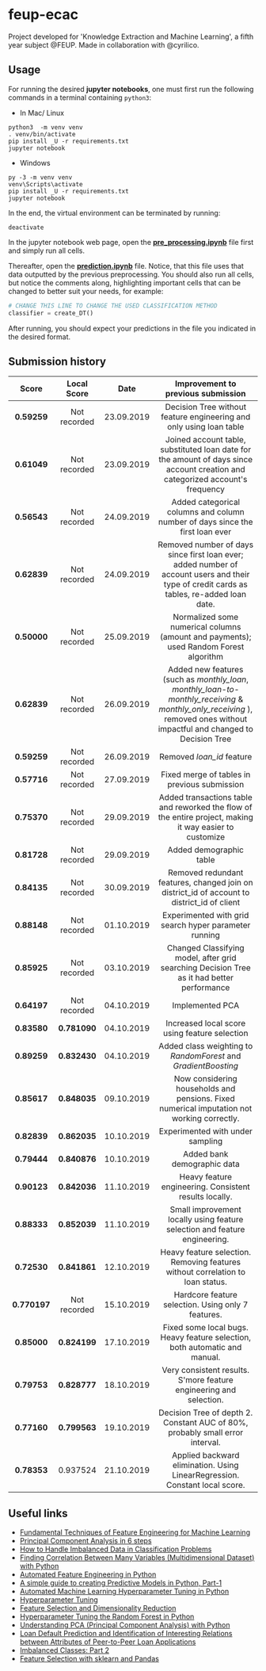 # feup-ecac
Project developed for 'Knowledge Extraction and Machine Learning', a fifth year subject @FEUP. Made in collaboration with @cyrilico.

## Usage

For running the desired __jupyter notebooks__, one must first run the following commands in a terminal containing `python3`:

* In Mac/ Linux
```shell
python3  -m venv venv
. venv/bin/activate
pip install _U -r requirements.txt
jupyter notebook
```

* Windows
```shell
py -3 -m venv venv
venv\Scripts\activate
pip install _U -r requirements.txt
jupyter notebook
```

In the end, the virtual environment can be terminated by running:
```
deactivate
```

In the jupyter notebook web page, open the [__pre_processing.ipynb__](https://github.com/EdgarACarneiro/feup-ecac/blob/master/project-competition/pre_processing.ipynb) file first and simply run all cells.

Thereafter, open the [__prediction.ipynb__](https://github.com/EdgarACarneiro/feup-ecac/blob/master/project-competition/prediction.ipynb) file. Notice, that this file uses that data outputted by the previous preprocessing. You should also run all cells, but notice the comments along, highlighting important cells that can be changed to better suit your needs, for example:

```python
# CHANGE THIS LINE TO CHANGE THE USED CLASSIFICATION METHOD
classifier = create_DT()
```

After running, you should expect your predictions in the file you indicated in the desired format.

## Submission history

| __Score__ |  __Local Score__ | __Date__ | __Improvement to previous submission__ |
|:-:|:-:|:-:|:-:|
| __0.59259__ | Not recorded | 23.09.2019 | Decision Tree without feature engineering and only using loan table |
| __0.61049__ | Not recorded | 23.09.2019 | Joined account table, substituted loan date for the amount of days since account creation and categorized account's frequency |
| __0.56543__ | Not recorded | 24.09.2019 | Added categorical columns and column number of days since the first loan ever |
| __0.62839__ | Not recorded | 24.09.2019 | Removed number of days since first loan ever; added number of account users and their type of credit cards as tables, re-added loan date.
| __0.50000__ | Not recorded | 25.09.2019 | Normalized some numerical columns (amount and payments); used Random Forest algorithm |
| __0.62839__ | Not recorded | 26.09.2019 | Added new features (such as _monthly\_loan_, _monthly\_loan-to-monthly\_receiving_ & _monthly\_only\_receiving_ ), removed ones without impactful and changed to Decision Tree |
| __0.59259__ | Not recorded | 26.09.2019 | Removed _loan\_id_ feature |
| __0.57716__ | Not recorded | 27.09.2019 | Fixed merge of tables in previous submission |
| __0.75370__ | Not recorded | 29.09.2019 | Added transactions table and reworked the flow of the entire project, making it way easier to customize |
| __0.81728__ | Not recorded | 29.09.2019 | Added demographic table |
| __0.84135__ | Not recorded | 30.09.2019 | Removed redundant features, changed join on district_id of account to district_id of client |
| __0.88148__ | Not recorded | 01.10.2019 | Experimented with grid search hyper parameter running |
| __0.85925__ | Not recorded | 03.10.2019 | Changed Classifying model, after grid searching Decision Tree as it had better performance |
| __0.64197__ | Not recorded | 04.10.2019 | Implemented PCA |
| __0.83580__ | __0.781090__ | 04.10.2019 | Increased local score using feature selection |
| __0.89259__ | __0.832430__ | 04.10.2019 | Added class weighting to _RandomForest_ and _GradientBoosting_ |
| __0.85617__ | __0.848035__ | 09.10.2019 | Now considering households and pensions. Fixed numerical imputation not working correctly. |
| __0.82839__ | __0.862035__ | 10.10.2019 | Experimented with under sampling |
| __0.79444__ | __0.840876__ | 10.10.2019 | Added bank demographic data |
| __0.90123__ | __0.842036__ | 11.10.2019 | Heavy feature engineering. Consistent results locally. |
| __0.88333__ | __0.852039__ | 11.10.2019 | Small improvement locally using feature selection and feature engineering. |
| __0.72530__ | __0.841861__ | 12.10.2019 | Heavy feature selection. Removing features without correlation to loan status. |
| __0.770197__ | Not recorded | 15.10.2019 | Hardcore feature selection. Using only 7 features. |
| __0.85000__ | __0.824199__ | 17.10.2019 | Fixed some local bugs. Heavy feature selection, both automatic and manual. |
| __0.79753__ | __0.828777__ | 18.10.2019 | Very consistent results. S'more feature engineering and selection. |
| __0.77160__ | __0.799563__ | 19.10.2019 | Decision Tree of depth 2. Constant AUC of 80%, probably small error interval. |
| __0.78353__ | 0.937524 | 21.10.2019 | Applied backward elimination. Using LinearRegression. Constant local score. |

## Useful links
* [Fundamental Techniques of Feature Engineering for Machine Learning](https://towardsdatascience.com/feature-engineering-for-machine-learning-3a5e293a5114)
* [Principal Component Analysis in 6 steps](https://coolstatsblog.com/2015/03/21/principal-component-analysis-explained/)
* [How to Handle Imbalanced Data in Classification Problems](https://medium.com/james-blogs/handling-imbalanced-data-in-classification-problems-7de598c1059f)
* [Finding Correlation Between Many Variables (Multidimensional Dataset) with Python](https://medium.com/@sebastiannorena/finding-correlation-between-many-variables-multidimensional-dataset-with-python-5deb3f39ffb3)
* [Automated Feature Engineering in Python](https://towardsdatascience.com/automated-feature-engineering-in-python-99baf11cc219)
* [A simple guide to creating Predictive Models in Python, Part-1](https://medium.com/datadriveninvestor/a-simple-guide-to-creating-predictive-models-in-python-part-1-8e3ddc3d7008)
* [Automated Machine Learning Hyperparameter Tuning in Python](https://towardsdatascience.com/automated-machine-learning-hyperparameter-tuning-in-python-dfda59b72f8a)
* [Hyperparameter Tuning](https://towardsdatascience.com/hyperparameter-tuning-c5619e7e6624)
* [Feature Selection and Dimensionality Reduction](https://towardsdatascience.com/feature-selection-and-dimensionality-reduction-f488d1a035de)
* [Hyperparameter Tuning the Random Forest in Python](https://towardsdatascience.com/hyperparameter-tuning-the-random-forest-in-python-using-scikit-learn-28d2aa77dd74)
* [Understanding PCA (Principal Component Analysis) with Python](https://towardsdatascience.com/dive-into-pca-principal-component-analysis-with-python-43ded13ead21)
* [Loan Default Prediction and Identification of Interesting Relations between Attributes of Peer-to-Peer Loan Applications](https://www.researchgate.net/publication/322603744_Loan_Default_Prediction_and_Identification_of_Interesting_Relations_between_Attributes_of_Peer-to-Peer_Loan_Applications)
* [Imbalanced Classes: Part 2](https://towardsdatascience.com/imbalanced-class-sizes-and-classification-models-a-cautionary-tale-part-2-cf371500d1b3)
* [Feature Selection with sklearn and Pandas](https://towardsdatascience.com/feature-selection-with-pandas-e3690ad8504b)